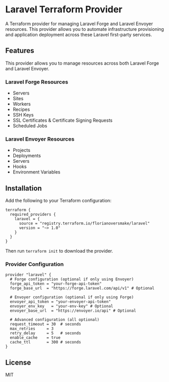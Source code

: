 # Laravel Terraform Provider

A Terraform provider for managing Laravel Forge and Laravel Envoyer resources. This provider allows you to automate infrastructure provisioning and application deployment across these Laravel first-party services.

## Features

This provider allows you to manage resources across both Laravel Forge and Laravel Envoyer.

### Laravel Forge Resources

- Servers
- Sites
- Workers
- Recipes
- SSH Keys
- SSL Certificates & Certificate Signing Requests
- Scheduled Jobs

### Laravel Envoyer Resources

- Projects
- Deployments
- Servers
- Hooks
- Environment Variables

## Installation

Add the following to your Terraform configuration:

```hcl
terraform {
  required_providers {
    laravel = {
      source = "registry.terraform.io/florianoversmake/laravel"
      version = "~> 1.0"
    }
  }
}
```

Then run `terraform init` to download the provider.

### Provider Configuration

```hcl
provider "laravel" {
  # Forge configuration (optional if only using Envoyer)
  forge_api_token = "your-forge-api-token"
  forge_base_url  = "https://forge.laravel.com/api/v1" # Optional

  # Envoyer configuration (optional if only using Forge)
  envoyer_api_token = "your-envoyer-api-token"
  envoyer_env_key   = "your-env-key" # Optional
  envoyer_base_url  = "https://envoyer.io/api" # Optional

  # Advanced configuration (all optional)
  request_timeout = 30  # seconds
  max_retries     = 3
  retry_delay     = 5   # seconds
  enable_cache    = true
  cache_ttl       = 300 # seconds
}
```

## License

MIT
